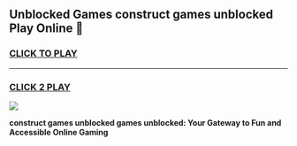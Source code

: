 
## Unblocked Games construct games unblocked Play Online 👋
<h3>
<a href="https://news.freeplayer.one?title=construct_games_unblocked&ref=17F">CLICK TO PLAY</a></h3>
<hr>

<h3>
<a href="https://news.freeplayer.one?title=construct_games_unblocked&ref=17F">CLICK 2 PLAY</a>
  
</h3>

<a href="https://news.freeplayer.one?title=construct_games_unblocked&ref=17F/"><img src="https://clearcache.store/games.png"></a>


**construct games unblocked games unblocked: Your Gateway to Fun and Accessible Online Gaming**
